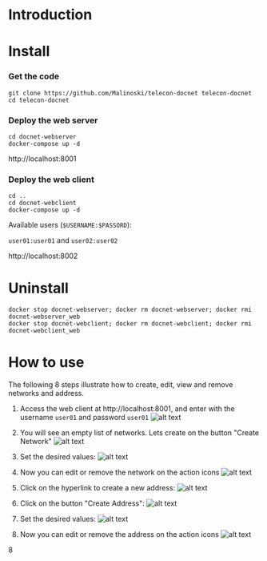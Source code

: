 # Introduction


# Install 

### Get the code
```
git clone https://github.com/Malinoski/telecon-docnet telecon-docnet
cd telecon-docnet
```

### Deploy the web server 

```
cd docnet-webserver
docker-compose up -d 
```

http://localhost:8001

### Deploy the web client

```
cd ..
cd docnet-webclient
docker-compose up -d
```

Available users (```$USERNAME:$PASSORD```): 

```user01:user01``` and ```user02:user02```

http://localhost:8002 


# Uninstall

```
docker stop docnet-webserver; docker rm docnet-webserver; docker rmi docnet-webserver_web
docker stop docnet-webclient; docker rm docnet-webclient; docker rmi docnet-webclient_web
```

# How to use

The following 8 steps illustrate how to create, edit, view and remove networks and address. 

1. Access the web client at http://localhost:8001, and enter with the username ```user01``` and password ```user01```
![alt text](./documentation-media/01.png)

2. You will see an empty list of networks. Lets create on the button "Create Network"
![alt text](./documentation-media/02.png)

3. Set the desired values:
![alt text](./documentation-media/03.png)

4. Now you can edit or remove the network on the action icons
![alt text](./documentation-media/04.png) 

4. Click on the hyperlink to create a new address:
![alt text](./documentation-media/06.png)

5. Click on the button "Create Address":
![alt text](./documentation-media/07.png)

6. Set the desired values:
![alt text](./documentation-media/08.png)

7. Now you can edit or remove the address on the action icons
![alt text](./documentation-media/09.png)

8